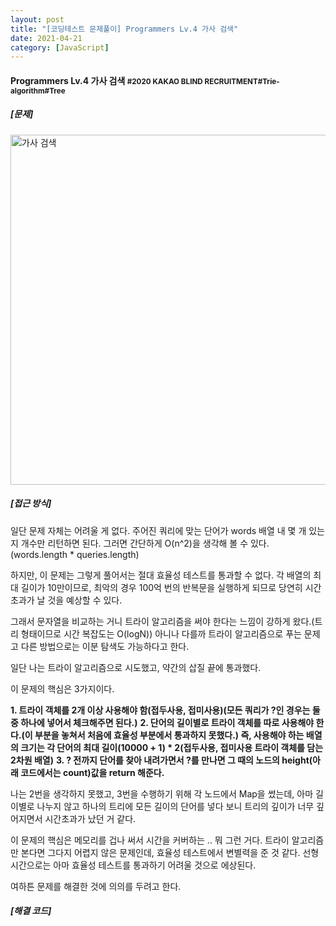 ```yaml
---
layout: post
title: "[코딩테스트 문제풀이] Programmers Lv.4 가사 검색"
date: 2021-04-21
category: [JavaScript]
---
```


<h4>Programmers Lv.4 가사 검색 <small>#2020 KAKAO BLIND RECRUITMENT#Trie-algorithm#Tree</small></h4>

<h5>[문제]</h5>

<img width="560" alt="가사 검색" src="https://user-images.githubusercontent.com/49034615/115563299-59f5d300-a2f2-11eb-8b24-5d560a8704ae.png">

<h5>[접근 방식]</h5>
일단 문제 자체는 어려울 게 없다. 주어진 쿼리에 맞는 단어가 words 배열 내 몇 개 있는지 개수만 리턴하면 된다. 그러면 간단하게 O(n^2)을 생각해 볼 수 있다. (words.length * queries.length)

하지만, 이 문제는 그렇게 풀어서는 절대 효율성 테스트를 통과할 수 없다. 각 배열의 최대 길이가 10만이므로, 최악의 경우 100억 번의 반복문을 실행하게 되므로 당연히 시간초과가 날 것을 예상할 수 있다.

그래서 문자열을 비교하는 거니 트라이 알고리즘을 써야 한다는 느낌이 강하게 왔다.(트리 형태이므로 시간 복잡도는 O(logN)) 아니나 다를까 트라이 알고리즘으로 푸는 문제고 다른 방법으로는 이분 탐색도 가능하다고 한다.

일단 나는 트라이 알고리즘으로 시도했고, 약간의 삽질 끝에 통과했다.

이 문제의 핵심은 3가지이다.

<b>1. 트라이 객체를 2개 이상 사용해야 함(접두사용, 접미사용)(모든 쿼리가 ?인 경우는 둘 중 하나에 넣어서 체크해주면 된다.)</b>
<b>2. 단어의 길이별로 트라이 객체를 따로 사용해야 한다.(이 부분을 놓쳐서 처음에 효율성 부분에서 통과하지 못했다.) 즉, 사용해야 하는 배열의 크기는 각 단어의 최대 길이(10000 + 1) * 2(접두사용, 접미사용 트라이 객체를 담는 2차원 배열)</b>
<b>3. ? 전까지 단어를 찾아 내려가면서 ?를 만나면 그 때의 노드의 height(아래 코드에서는 count)값을 return 해준다.</b>

나는 2번을 생각하지 못했고, 3번을 수행하기 위해 각 노드에서 Map을 썼는데, 아마 길이별로 나누지 않고 하나의 트리에 모든 길이의 단어를 넣다 보니 트리의 깊이가 너무 깊어지면서 시간초과가 났던 거 같다.

이 문제의 핵심은 메모리를 겁나 써서 시간을 커버하는 .. 뭐 그런 거다. 트라이 알고리즘만 본다면 그다지 어렵지 않은 문제인데, 효율성 테스트에서 변별력을 준 것 같다. 선형 시간으로는 아마 효율성 테스트를 통과하기 
어려울 것으로 에상된다.

여하튼 문제를 해결한 것에 의의를 두려고 한다. 

<h5>[해결 코드]</h5>
<script src="https://gist.github.com/SUPINKIM/1bd6fd708afc417ff12c85540ce81ad3.js"></script>
